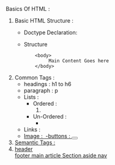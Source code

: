 Basics Of HTML :

1) Basic HTML Structure :
     - Doctype Declaration:
          <!Doctype html>
     - Structure
          <html>
               <head>
                    <title> Title Name </title>
               </head>

               <body>
                    Main Content Goes here
               </body>
          </html>
2) Common Tags :
     - headings : h1 to h6
     - paragraph : p
     - Lists :
          - Ordered : <ol> <li> </li> </ol>
          - Un-Ordered : <ul> <li> </li> </ul>
     - Links : <a url="" href="">
     - Image : <img src="" alt="">
     -buttons : <button> </button>
3) Semantic Tags :
     <li>header</li>
          footer
          main
          article
          Section
          aside
          nav
